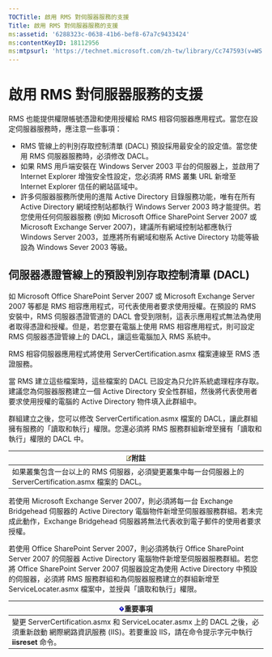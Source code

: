 ```yaml
---
TOCTitle: 啟用 RMS 對伺服器服務的支援
Title: 啟用 RMS 對伺服器服務的支援
ms:assetid: '6288323c-0638-41b6-bef8-67a7c9433424'
ms:contentKeyID: 18112956
ms:mtpsurl: 'https://technet.microsoft.com/zh-tw/library/Cc747593(v=WS.10)'
---
```


啟用 RMS 對伺服器服務的支援
===========================

RMS 也能提供權限帳號憑證和使用授權給 RMS 相容伺服器應用程式。當您在設定伺服器服務時，應注意一些事項：

-   RMS 管線上的判別存取控制清單 (DACL) 預設採用最安全的設定值。當您使用 RMS 伺服器服務時，必須修改 DACL。
-   如果 RMS 用戶端安裝在 Windows Server 2003 平台的伺服器上，並啟用了 Internet Explorer 增強安全性設定，您必須將 RMS 叢集 URL 新增至 Internet Explorer 信任的網站區域中。
-   許多伺服器服務所使用的進階 Active Directory 目錄服務功能，唯有在所有 Active Directory 網域控制站都執行 Windows Server 2003 時才能提供。若您使用任何伺服器服務 (例如 Microsoft Office SharePoint Server 2007 或 Microsoft Exchange Server 2007)，建議所有網域控制站都應執行 Windows Server 2003，並應將所有網域和樹系 Active Directory 功能等級設為 Windows Sever 2003 等級。

伺服器憑證管線上的預設判別存取控制清單 (DACL)
---------------------------------------------

如 Microsoft Office SharePoint Server 2007 或 Microsoft Exchange Server 2007 等都是 RMS 相容應用程式，可代表使用者要求使用授權。在預設的 RMS 安裝中，RMS 伺服器憑證管道的 DACL 會受到限制，這表示應用程式無法為使用者取得憑證和授權。但是，若您要在電腦上使用 RMS 相容應用程式，則可設定 RMS 伺服器憑證管線上的 DACL，讓這些電腦加入 RMS 系統中。

RMS 相容伺服器應用程式將使用 ServerCertification.asmx 檔案連線至 RMS 憑證服務。

當 RMS 建立這些檔案時，這些檔案的 DACL 已設定為只允許系統處理程序存取。建議您為伺服器服務建立一個 Active Directory 安全性群組，然後將代表使用者要求使用授權的電腦的 Active Directory 物件填入此群組中。

群組建立之後，您可以修改 ServerCertification.asmx 檔案的 DACL，讓此群組擁有服務的「讀取和執行」權限。您還必須將 RMS 服務群組新增至擁有「讀取和執行」權限的 DACL 中。

| ![](images/Cc747593.note(WS.10).gif)附註                                    |
|----------------------------------------------------------------------------------------------------------|
| 如果叢集包含一台以上的 RMS 伺服器，必須變更叢集中每一台伺服器上的 ServerCertification.asmx 檔案的 DACL。 |

若使用 Microsoft Exchange Server 2007，則必須將每一台 Exchange Bridgehead 伺服器的 Active Directory 電腦物件新增至伺服器服務群組。若未完成此動作，Exchange Bridgehead 伺服器將無法代表收到電子郵件的使用者要求授權。

若使用 Office SharePoint Server 2007，則必須將執行 Office SharePoint Server 2007 的伺服器 Active Directory 電腦物件新增至伺服器服務群組。若您將 Office SharePoint Server 2007 伺服器設定為使用 Active Directory 中預設的伺服器，必須將 RMS 服務群組和為伺服器服務建立的群組新增至 ServiceLocater.asmx 檔案中，並授與「讀取和執行」權限。

| ![](images/Cc747593.Important(WS.10).gif)重要事項                                                                                     |
|--------------------------------------------------------------------------------------------------------------------------------------------------------------------|
| 變更 ServerCertification.asmx 和 ServiceLocater.asmx 上的 DACL 之後，必須重新啟動 網際網路資訊服務 (IIS)。若要重設 IIS，請在命令提示字元中執行 **iisreset** 命令。 |
